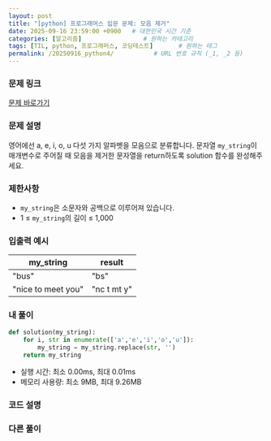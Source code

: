 ```yaml
---
layout: post
title: "[python] 프로그래머스 입문 문제: 모음 제거"
date: 2025-09-16 23:59:00 +0900   # 대한민국 시간 기준
categories: [알고리즘]                 # 원하는 카테고리
tags: [TIL, python, 프로그래머스, 코딩테스트]       # 원하는 태그
permalink: /20250916_python4/           # URL 번호 규칙 (_1, _2 등)
---
```


### 문제 링크

[문제 바로가기](https://school.programmers.co.kr/learn/courses/30/lessons/120849)



### 문제 설명
영어에선 a, e, i, o, u 다섯 가지 알파벳을 모음으로 분류합니다. 문자열 `my_string`이 매개변수로 주어질 때 모음을 제거한 문자열을 return하도록 solution 함수를 완성해주세요.



### 제한사항

- `my_string`은 소문자와 공백으로 이루어져 있습니다.
- 1 ≤ `my_string`의 길이 ≤ 1,000



### 입출력 예시

| my_string |  result |
| --- | --- |
| "bus" | "bs" | 
| "nice to meet you" | "nc t mt y" | 



### 내 풀이

```python
def solution(my_string):
    for i, str in enumerate(['a','e','i','o','u']):
        my_string = my_string.replace(str, '')
    return my_string
```

- 실행 시간: 최소 0.00ms, 최대 0.01ms
- 메모리 사용량: 최소 9MB, 최대 9.26MB



### 코드 설명




### 다른 풀이



